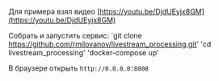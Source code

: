 Для примера взял видео [https://youtu.be/DjdUEyjx8GM](https://youtu.be/DjdUEyjx8GM)

Собрать и запустить сервис:
`git clone https://github.com/rmilovanov/livestream_processing.git'
'cd livestream_processing'
'docker-compose up'

В браузере открыть `http://0.0.0.0:8008`